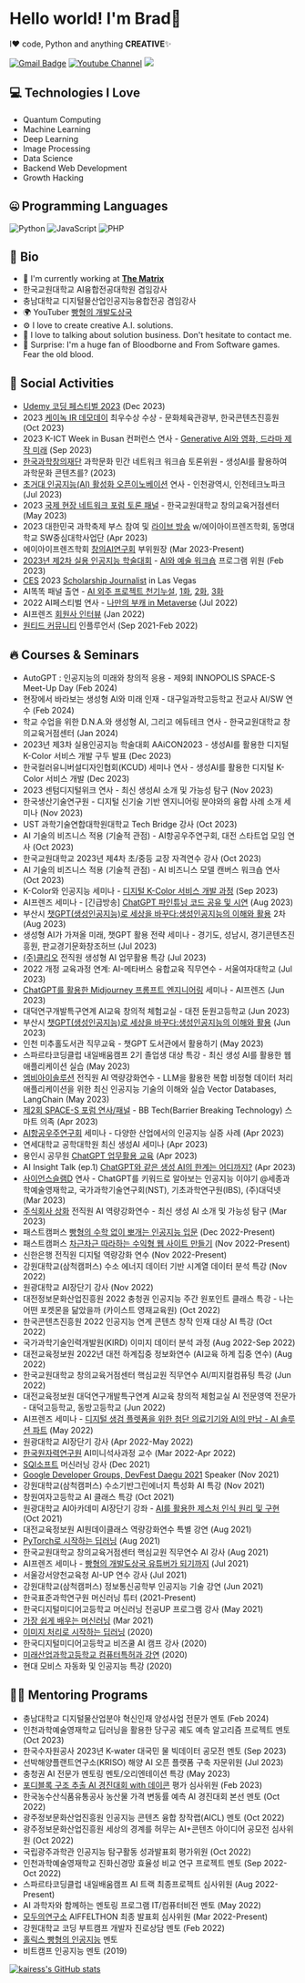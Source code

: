 # Hello world! I'm Brad👋

I❤️ code, Python and anything **CREATIVE**✨

[![Gmail Badge](https://img.shields.io/badge/-kairess87@gmail.com-c14438?style=flat-square&logo=Gmail&logoColor=white&link=mailto:kairess87@gmail.com)](mailto:kairess87@gmail.com) [![Youtube Channel](https://img.shields.io/badge/-빵형의%20개발도상국-c14438?style=flat-square&logo=Youtube&link=https://www.youtube.com/channel/UC9PB9nKYqKEx_N3KM-JVTpg)](https://www.youtube.com/channel/UC9PB9nKYqKEx_N3KM-JVTpg)
![](https://komarev.com/ghpvc/?username=kairess)


## 💻 Technologies I Love

- Quantum Computing
- Machine Learning
- Deep Learning
- Image Processing
- Data Science
- Backend Web Development
- Growth Hacking


## 🤐 Programming Languages

<img alt="Python" src="https://img.shields.io/badge/python%20-%2314354C.svg?&style=for-the-badge&logo=python&logoColor=white"/> <img alt="JavaScript" src="https://img.shields.io/badge/javascript%20-%23323330.svg?&style=for-the-badge&logo=javascript&logoColor=%23F7DF1E"/> <img alt="PHP" src="https://img.shields.io/badge/php-%23777BB4.svg?&style=for-the-badge&logo=php&logoColor=white"/>


## 📘 Bio

- 🏢 I'm currently working at **[The Matrix](https://www.m47rix.com)**
- 한국교원대학교 AI융합전공대학원 겸임강사
- 충남대학교 디지털물산업인공지능융합전공 겸임강사
- 🌍 YouTuber [빵형의 개발도상국](https://www.youtube.com/channel/UC9PB9nKYqKEx_N3KM-JVTpg)
- ⚙️ I love to create creative A.I. solutions.
- 💬 I love to talking about solution business. Don't hesitate to contact me.
- 💉 Surprise: I'm a huge fan of Bloodborne and From Software games. Fear the old blood.


## 📱 Social Activities

- [Udemy 코딩 페스티벌 2023](https://event-us.kr/udemy/event/73376) (Dec 2023)
- 2023 [케이녹 IR 데모데이](https://newsis.com/view/?id=NISX20231027_0002498800) 최우수상 수상 - 문화체육관광부, 한국콘텐츠진흥원 (Oct 2023)
- 2023 K-ICT Week in Busan 컨퍼런스 연사 - [Generative AI와 영화, 드라마 제작 미래](https://www.etnews.com/20230824000003) (Sep 2023)
- [한국과학창의재단](https://www.kofac.re.kr) 과학문화 민간 네트워크 워크숍 토론위원 - 생성AI를 활용하여 과학문화 콘텐츠를? (2023)
- [초거대 인공지능(AI) 활성화 오픈이노베이션](https://www.asiatoday.co.kr/view.php?key=20230703010000602) 연사 - 인천광역시, 인천테크노파크 (Jul 2023)
- 2023 [국제 현장 네트워크 포럼 토론 패널](https://cyan-lightning-42b.notion.site/All-of-us-are-in-Post-COVID19-Era-88371d20b32d46c29bba96dd4557a4e4) - 한국교원대학교 창의교육거점센터 (May 2023)
- 2023 대한민국 과학축제 부스 참여 및 [라이브 방송](https://www.youtube.com/live/ZUdsW9Q0l_A?feature=share&t=136) w/에이아이프렌즈학회, 동명대학교 SW중심대학사업단 (Apr 2023)
- 에이아이프렌즈학회 [창의AI연구회](https://www.notion.so/aifrenz/AI-4fe1e334ffbe4cb4924d1caa3f7cd8b0) 부위원장 (Mar 2023-Present)
- [2023년 제2차 실용 인공지능 학술대회](https://aifrenz.notion.site/2023-2-d0181ac65149461cba3c5fa4271b0128) - [AI와 예술 워크숍](https://aifrenz.notion.site/AI-Generative-AI-8a5d1d7097d044a9953051f729f92464) 프로그램 위원 (Feb 2023)
- [CES](https://www.ces.tech) 2023 [Scholarship Journalist](https://youtu.be/ScdDS6Mci5A) in Las Vegas
- AI똑똑 패널 출연 - [AI 외주 프로젝트 천기누설](https://youtu.be/gyQ9d60KEMc), [1화](https://youtu.be/gE8z5Hk_dO8), [2화](https://youtu.be/BLAOSN7B_0A), [3화](https://youtu.be/eITuFsvyAA0)
- 2022 AI페스티벌 연사 - [나만의 부캐 in Metaverse](https://youtu.be/EhMi1IaxotQ?t=3749) (Jul 2022)
- AI프렌즈 [회원사 인터뷰](https://youtu.be/sRQtnrjjFNg) (Jan 2022)
- [원티드 커뮤니티](https://www.wanted.co.kr/community/49) 인플루언서 (Sep 2021-Feb 2022)


## 🔥 Courses & Seminars

- AutoGPT : 인공지능의 미래와 창의적 응용 - 제9회 INNOPOLIS SPACE-S Meet-Up Day (Feb 2024)
- 현장에서 바라보는 생성형 AI와 미래 인재 - 대구일과학고등학교 전교사 AI/SW 연수 (Feb 2024)
- 학교 수업을 위한 D.N.A.와 생성형 AI, 그리고 에듀테크 연사 - 한국교원대학교 창의교육거점센터 (Jan 2024)
- 2023년 제3차 실용인공지능 학술대회 AAiCON2023 - 생성AI를 활용한 디지털 K-Color 서비스 개발 구두 발표 (Dec 2023)
- 한국컬러유니버설디자인협회(KCUD) 세미나 연사 - 생성AI를 활용한 디지털 K-Color 서비스 개발 (Dec 2023)
- 2023 센텀디지털위크 연사 - 최신 생성AI 소개 및 가능성 탐구 (Nov 2023)
- 한국생산기술연구원 - 디지털 신기술 기반 엔지니어링 분야와의 융합 사례 소개 세미나 (Nov 2023)
- UST 과학기술연합대학원대학교 Tech Bridge 강사 (Oct 2023)
- AI 기술의 비즈니스 적용 (기술적 관점) - AI항공우주연구회, 대전 스타트업 모임 연사 (Oct 2023)
- 한국교원대학교 2023년 제4차 초/중등 교장 자격연수 강사 (Oct 2023)
- AI 기술의 비즈니스 적용 (기술적 관점) - AI 비즈니스 모델 캔버스 워크숍 연사 (Oct 2023)
- K-Color와 인공지능 세미나 - [디지털 K-Color 서비스 개발 과정](https://www.facebook.com/jy.won.9/posts/pfbid0QnYedpfAHwuvMpCv9z3g7YNqxb2FhDouVM1rfPzdN3GRpx4Hu2jtFxBymuyh3T7sl) (Sep 2023)
- AI프렌즈 세미나 - [긴급방송] [ChatGPT 파인튜닝 코드 공유 및 시연](https://www.youtube.com/live/3JNgRcvf2YA?si=RM9UqCT-4bto7UMU) (Aug 2023)
- 부산시 [챗GPT(생성인공지능)로 세상을 바꾸다:생성인공지능의 이해와 활용](https://www.asiae.co.kr/article/2023051507411326455) 2차 (Aug 2023)
- 생성형 AI가 가져올 미래, 챗GPT 활용 전략 세미나 - 경기도, 성남시, 경기콘텐츠진흥원, 판교경기문화창조허브 (Jul 2023)
- [(주)클리오](https://clubclio.co.kr/) 전직원 생성형 AI 업무활용 특강 (Jul 2023)
- 2022 개정 교육과정 연계: AI-메타버스 융합교육 직무연수 - 서울여자대학교 (Jul 2023)
- [ChatGPT를 활용한 Midjourney 프롬프트 엔지니어링](https://www.youtube.com/live/_Cw8VW0OBDQ?feature=share&t=2764) 세미나 - AI프렌즈 (Jun 2023)
- 대덕연구개발특구연계 AI교육 창의적 체험교실 - 대전 둔원고등학교 (Jun 2023)
- 부산시 [챗GPT(생성인공지능)로 세상을 바꾸다:생성인공지능의 이해와 활용](https://www.asiae.co.kr/article/2023051507411326455) (Jun 2023)
- 인천 미추홀도서관 직무교육 - 챗GPT 도서관에서 활용하기 (May 2023)
- 스파르타코딩클럽 내일배움캠프 2기 졸업생 대상 특강 - 최신 생성 AI를 활용한 웹애플리케이션 실습 (May 2023)
- [엠비아이솔루션](https://www.happytalk.io) 전직원 AI 역량강화연수 - LLM을 활용한 복합 비정형 데이터 처리 애플리케이션을 위한 최신 인공지능 기술의 이해와 실습 Vector Databases, LangChain (May 2023)
- [제2회 SPACE-S 포럼 연사/패널](https://www.youtube.com/live/A3_mmt9vfeo?feature=share) - BB Tech(Barrier Breaking Technology) 스마트 의족 (Apr 2023)
- [AI항공우주연구회](https://www.hellodd.com/news/articleView.html?idxno=99740) 세미나 - 다양한 산업에서의
인공지능 실증 사례 (Apr 2023)
- 연세대학교 공학대학원 최신 생성AI 세미나 (Apr 2023)
- 용인시 공무원 [ChatGPT 업무활용 교육](https://www.asiae.co.kr/article/2023042107180029168) (Apr 2023)
- AI Insight Talk (ep.1) [ChatGPT와 같은 생성 AI의 한계는 어디까지?](https://www.onoffmix.com/event/273954) (Apr 2023)
- [사이언스슬램D](https://www.youtube.com/@ScienceSlamD) 연사 - ChatGPT를 키워드로 알아보는 인공지능 이야기 @세종과학예술영재학교, 국가과학기술연구회(NST), 기초과학연구원(IBS), (주)대덕넷 (Mar 2023)
- [주식회사 상화](https://www.sangwha.com) 전직원 AI 역량강화연수 - 최신 생성 AI 소개 및 가능성 탐구 (Mar 2023)
- 패스트캠퍼스 [빵형의 수학 없이 뽀개는 인공지능 입문](https://fastcampus.co.kr/data_online_bbang2) (Dec 2022-Present)
- 패스트캠퍼스 [차근차근 따라하는 수익형 웹 사이트 만들기](https://fastcampus.co.kr/dev_online_bbang1) (Nov 2022-Present)
- 신한은행 전직원 디지털 역량강화 연수 (Nov 2022-Present)
- 강원대학교(삼척캠퍼스) 수소 에너지 데이터 기반 시계열 데이터 분석 특강 (Nov 2022)
- 원광대학교 AI장단기 강사 (Nov 2022)
- 대전정보문화산업진흥원 2022 충청권 인공지능 주간 원포인트 클래스 특강 - 나는 어떤 포켓몬을 닮았을까 (카이스트 영재교육원) (Oct 2022)
- 한국콘텐츠진흥원 2022 인공지능 연계 콘텐츠 창작 인재 대상 AI 특강 (Oct 2022)
- 국가과학기술인력개발원(KIRD) 이미지 데이터 분석 과정 (Aug 2022-Sep 2022)
- 대전교육정보원 2022년 대전 하계집중 정보화연수 (AI교육 하계 집중 연수) (Aug 2022)
- 한국교원대학교 창의교육거점센터 핵심교원 직무연수 AI/피지컬컴퓨팅 특강 (Jun 2022)
- 대전교육정보원 대덕연구개발특구연계 AI교육 창의적 체험교실 AI 전문영역 전문가 - 대덕고등학교, 동방고등학교 (Jun 2022)
- AI프렌즈 세미나 - [디지털 생검 플렛폼을 위한 첨단 의료기기와 AI의 만남 - AI 솔루션 파트](https://youtu.be/42H-J4LuSnQ) (May 2022)
- 원광대학교 AI장단기 강사 (Apr 2022-May 2022)
- [한국원자력연구원](https://www.kaeri.re.kr) AI미니석사과정 교수 (Mar 2022-Apr 2022)
- [SQI소프트](http://sqisoft.com) 머신러닝 강사 (Dec 2021)
- [Google Developer Groups, DevFest Daegu 2021](https://gdg.community.dev/events/details/google-gdg-daegu-presents-devfest-daegu-2021/) Speaker (Nov 2021)
- 강원대학교(삼척캠퍼스) 수소기반그린에너지 특성화 AI 특강 (Nov 2021)
- 창원여자고등학교 AI 클래스 특강 (Oct 2021)
- 원광대학교 AI아카데미 AI장단기 강좌 - [AI를 활용한 제스처 인식 원리 및 구현](https://www.youtube.com/playlist?list=PL-xmlFOn6TUIQ6xOBFDT8SCTwNjRir2SY) (Oct 2021)
- 대전교육정보원 AI원데이클래스 역량강화연수 특별 강연 (Aug 2021)
- [PyTorch로 시작하는 딥러닝](https://spartacodingclub.kr/online/pytorch_dl) (Aug 2021)
- 한국교원대학교 창의교육거점센터 핵심교원 직무연수 AI 강사 (Aug 2021)
- AI프렌즈 세미나 - [빵형의 개발도상국 유튜버가 되기까지](https://youtu.be/-szp1ml3oLA) (Jul 2021)
- 서울강서양천교육청 AI-UP 연수 강사 (Jul 2021)
- 강원대학교(삼척캠퍼스) 정보통신공학부 인공지능 기술 강연 (Jun 2021)
- 한국표준과학연구원 머신러닝 튜터 (2021-Present)
- 한국디지털미디어고등학교 머신러닝 전공UP 프로그램 강사 (May 2021)
- [가장 쉽게 배우는 머신러닝](https://spartacodingclub.kr/online/ml_basic) (Mar 2021)
- [이미지 처리로 시작하는 딥러닝](https://spartacodingclub.kr/online/dl) (2020)
- 한국디지털미디어고등학교 비즈쿨 AI 캠프 강사 (2020)
- [미래산업과학고등학교 컴퓨터특허과 강연](https://youtu.be/midsD2401Uk?t=12) (2020)
- 현대 모비스 자동화 및 인공지능 특강 (2020)


## 🙋🏻 Mentoring Programs

- 충남대학교 디지털물산업분야 혁신인재 양성사업 전문가 멘토 (Feb 2024)
- 인천과학예술영재학교 딥러닝을 활용한 당구공 궤도 예측 알고리즘 프로젝트 멘토 (Oct 2023)
- 한국수자원공사 2023년 K-water 대국민 물 빅데이터 공모전 멘토 (Sep 2023)
- 선박해양플랜트연구소(KRISO) 해양 AI 오픈 플랫폼 구축 자문위원 (Jul 2023)
- 충청권 AI 전문가 멘토링 멘토/오리엔테이션 특강 (May 2023)
- [포디블록 구조 추출 AI 경진대회 with 데이콘](https://dacon.io/competitions/official/236046/overview/description) 평가 심사위원 (Feb 2023)
- 한국농수산식품유통공사 농산물 가격 변동률 예측 AI 경진대회 본선 멘토 (Oct 2022)
- 광주정보문화산업진흥원 인공지능 콘텐츠 융합 창작랩(AICL) 멘토 (Oct 2022)
- 광주정보문화산업진흥원 세상의 경계를 허무는 AI+콘텐츠 아이디어 공모전 심사위원 (Oct 2022)
- 국립광주과학관 인공지능 탐구활동 성과발표회 평가위원 (Oct 2022)
- 인천과학예술영재학교 진화신경망 효율성 비교 연구 프로젝트 멘토 (Sep 2022-Oct 2022)
- 스파르타코딩클럽 내일배움캠프 AI 트랙 최종프로젝트 심사위원 (Aug 2022-Present)
- AI 과학자와 함께하는 멘토링 프로그램 IT/컴퓨터비전 멘토 (May 2022)
- [모두의연구소](https://modulabs.co.kr) AIFFELTHON 최종 발표회 심사위원 (Mar 2022-Present)
- 강원대학교 코딩 부트캠프 개발자 진로상담 멘토 (Feb 2022)
- [홀릭스 빵형의 인공지능](https://app.holix.com/chatroom/dqgVn6gL) 멘토
- 비트캠프 인공지능 멘토 (2019)


[![kairess's GitHub stats](https://github-readme-stats.vercel.app/api?username=kairess&theme=react&show_icons=true&hide=contribs,prs&cache_seconds=1800)](https://github.com/kairess)
